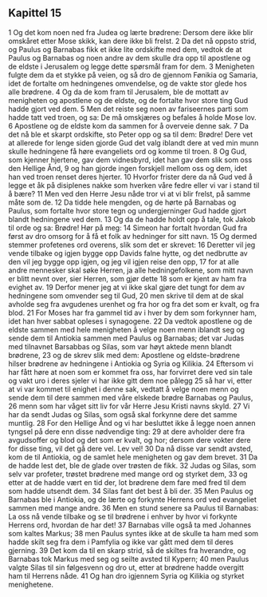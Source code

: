 ## Kapittel 15

1 Og det kom noen ned fra Judea og lærte brødrene: Dersom dere ikke blir omskåret etter Mose skikk, kan dere ikke bli frelst.
2 Da det nå oppsto strid, og Paulus og Barnabas fikk et ikke lite ordskifte med dem, vedtok de at Paulus og Barnabas og noen andre av dem skulle dra opp til apostlene og de eldste i Jerusalem og legge dette spørsmål fram for dem.
3 Menigheten fulgte dem da et stykke på veien, og så dro de gjennom Fønikia og Samaria, idet de fortalte om hedningenes omvendelse, og de vakte stor glede hos alle brødrene.
4 Og da de kom fram til Jerusalem, ble de mottatt av menigheten og apostlene og de eldste, og de fortalte hvor store ting Gud hadde gjort ved dem.
5 Men det reiste seg noen av fariseernes parti som hadde tatt ved troen, og sa: De må omskjæres og befales å holde Mose lov.
6 Apostlene og de eldste kom da sammen for å overveie denne sak.
7 Da det nå ble et skarpt ordskifte, sto Peter opp og sa til dem: Brødre! Dere vet at allerede for lenge siden gjorde Gud det valg iblandt dere at ved min munn skulle hedningene få høre evangeliets ord og komme til troen.
8 Og Gud, som kjenner hjertene, gav dem vidnesbyrd, idet han gav dem slik som oss den Hellige Ånd,
9 og han gjorde ingen forskjell mellom oss og dem, idet han ved troen renset deres hjerter.
10 Hvorfor frister dere da nå Gud ved å legge et åk på disiplenes nakke som hverken våre fedre eller vi var i stand til å bære?
11 Men ved den Herre Jesu nåde tror vi at vi blir frelst, på samme måte som de.
12 Da tidde hele mengden, og de hørte på Barnabas og Paulus, som fortalte hvor store tegn og undergjerninger Gud hadde gjort blandt hedningene ved dem.
13 Og da de hadde holdt opp å tale, tok Jakob til orde og sa: Brødre! Hør på meg:
14 Simeon har fortalt hvordan Gud fra først av dro omsorg for å få et folk av hedninger for sitt navn.
15 Og dermed stemmer profetenes ord overens, slik som det er skrevet:
16 Deretter vil jeg vende tilbake og igjen bygge opp Davids falne hytte, og det nedbrutte av den vil jeg bygge opp igjen, og jeg vil igjen reise den opp,
17 for at alle andre mennesker skal søke Herren, ja alle hedningefolkene, som mitt navn er blitt nevnt over, sier Herren, som gjør dette
18 som er kjent av ham fra evighet av.
19 Derfor mener jeg at vi ikke skal gjøre det tungt for dem av hedningene som omvender seg til Gud,
20 men skrive til dem at de skal avholde seg fra avgudenes urenhet og fra hor og fra det som er kvalt, og fra blod.
21 For Moses har fra gammel tid av i hver by dem som forkynner ham, idet han hver sabbat opleses i synagogene.
22 Da vedtok apostlene og de eldste sammen med hele menigheten å velge noen menn iblandt seg og sende dem til Antiokia sammen med Paulus og Barnabas; det var Judas med tilnavnet Barsabbas og Silas, som var høyt aktede menn blandt brødrene,
23 og de skrev slik med dem: Apostlene og eldste-brødrene hilser brødrene av hedningene i Antiokia og Syria og Kilikia.
24 Eftersom vi har fått høre at noen som er kommet fra oss, har forvirret dere ved sin tale og vakt uro i deres sjeler vi har ikke gitt dem noe pålegg
25 så har vi, etter at vi var kommet til enighet i denne sak, vedtatt å velge noen menn og sende dem til dere sammen med våre elskede brødre Barnabas og Paulus,
26 menn som har våget sitt liv for vår Herre Jesu Kristi navns skyld.
27 Vi har da sendt Judas og Silas, som også skal forkynne dere det samme muntlig.
28 For den Hellige Ånd og vi har besluttet ikke å legge noen annen tyngsel på dere enn disse nødvendige ting:
29 at dere avholder dere fra avgudsoffer og blod og det som er kvalt, og hor; dersom dere vokter dere for disse ting, vil det gå dere vel. Lev vel!
30 Da nå disse var sendt avsted, kom de til Antiokia, og de samlet hele menigheten og gav dem brevet.
31 Da de hadde lest det, ble de glade over trøsten de fikk.
32 Judas og Silas, som selv var profeter, trøstet brødrene med mange ord og styrket dem,
33 og etter at de hadde vært en tid der, lot brødrene dem fare med fred til dem som hadde utsendt dem.
34 Silas fant det best å bli der.
35 Men Paulus og Barnabas ble i Antiokia, og de lærte og forkynte Herrens ord ved evangeliet sammen med mange andre.
36 Men en stund senere sa Paulus til Barnabas: La oss nå vende tilbake og se til brødrene i enhver by hvor vi forkynte Herrens ord, hvordan de har det!
37 Barnabas ville også ta med Johannes som kaltes Markus;
38 men Paulus syntes ikke at de skulle ta ham med som hadde skilt seg fra dem i Pamfylia og ikke var gått med dem til deres gjerning.
39 Det kom da til en skarp strid, så de skiltes fra hverandre, og Barnabas tok Markus med seg og seilte avsted til Kypern;
40 men Paulus valgte Silas til sin følgesvenn og dro ut, etter at brødrene hadde overgitt ham til Herrens nåde.
41 Og han dro igjennem Syria og Kilikia og styrket menighetene.

